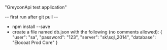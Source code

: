 "GreyconApi test application"

-- first run after git pull --
* npm install --save
* create a file named db.json with the following (no comments allowed):
{
 "user": "sa",
 "password": "123",
 "server": "sk\\sql_2014", 
 "database": "Elocoat Prod Core"
 }
